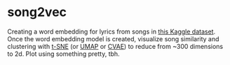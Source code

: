 # song2vec
Creating a word embedding for lyrics from songs in [this Kaggle dataset](https://www.kaggle.com/gyani95/380000-lyrics-from-metrolyrics). Once the word embedding model is created, visualize song similarity and clustering with [t-SNE](https://lvdmaaten.github.io/tsne/) (or [UMAP](https://github.com/lmcinnes/umap) or [CVAE](https://github.com/maxfrenzel/CompressionVAE)) to reduce from ~300 dimensions to 2d. Plot using something pretty, tbh.
